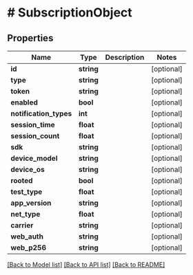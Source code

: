 # # SubscriptionObject

## Properties

Name | Type | Description | Notes
------------ | ------------- | ------------- | -------------
**id** | **string** |  | [optional]
**type** | **string** |  | [optional]
**token** | **string** |  | [optional]
**enabled** | **bool** |  | [optional]
**notification_types** | **int** |  | [optional]
**session_time** | **float** |  | [optional]
**session_count** | **float** |  | [optional]
**sdk** | **string** |  | [optional]
**device_model** | **string** |  | [optional]
**device_os** | **string** |  | [optional]
**rooted** | **bool** |  | [optional]
**test_type** | **float** |  | [optional]
**app_version** | **string** |  | [optional]
**net_type** | **float** |  | [optional]
**carrier** | **string** |  | [optional]
**web_auth** | **string** |  | [optional]
**web_p256** | **string** |  | [optional]

[[Back to Model list]](../../README.md#models) [[Back to API list]](../../README.md#endpoints) [[Back to README]](../../README.md)
